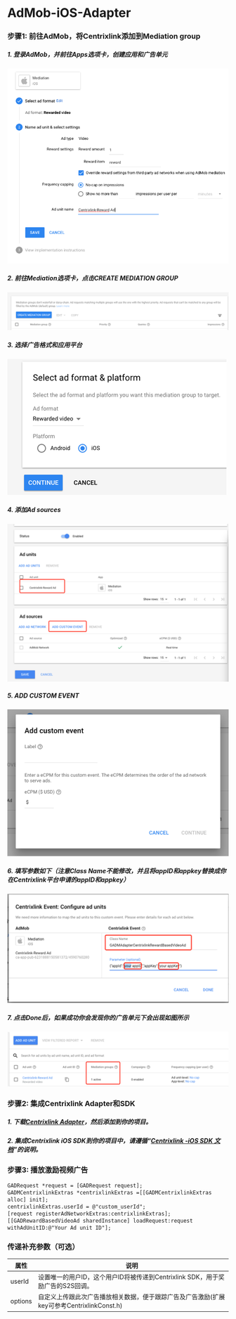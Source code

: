 # AdMob-iOS-Adapter


### 步骤1: 前往AdMob，将Centrixlink添加到Mediation group


##### 1. 登录AdMob，并前往Apps选项卡，创建应用和广告单元
![](images/image1.png)

##### 2. 前往Mediation选项卡，点击CREATE MEDIATION GROUP
![](images/image2.png)


##### 3. 选择广告格式和应用平台

 ![](images/image3.png)

##### 4. 添加Ad sources
![](images/image4.png)

##### 5. ADD CUSTOM EVENT
![](images/image5.png)

##### 6. 填写参数如下（注意Class Name不能修改，并且将appID和appkey替换成你在Centrixlink平台申请的appID和appkey）
![](images/image6.png)

##### 7. 点击Done后，如果成功你会发现你的广告单元下会出现如图所示
![](images/image7.png)


### 步骤2: 集成Centrixlink Adapter和SDK

##### 1. 下载[Centrixlink Adapter](https://github.com/centrixlink/AdMob-iOS-Adapter)，然后添加到你的项目。

##### 2. 集成Centrixlink iOS SDK到你的项目中，请遵循“[Centrixlink -iOS SDK 文档](https://github.com/centrixlink/Centrixlink-iOS-SDK)”的说明。


### 步骤3: 播放激励视频广告

```objc
GADRequest *request = [GADRequest request];
GADMCentrixlinkExtras *centrixlinkExtras =[[GADMCentrixlinkExtras alloc] init];
centrixlinkExtras.userId = @"custom_userId";
[request registerAdNetworkExtras:centrixlinkExtras];
[[GADRewardBasedVideoAd sharedInstance] loadRequest:request
withAdUnitID:@"Your Ad unit ID"];
```

### 传递补充参数（可选）

| 属性 | 说明 |
| --- | --- |
| userId | 设置唯一的用户ID，这个用户ID将被传递到Centrixlink SDK，用于奖励广告的S2S回调。 |
| options | 自定义上传跟此次广告播放相关数据，便于跟踪广告及广告激励(扩展key可参考CentrixlinkConst.h) |


